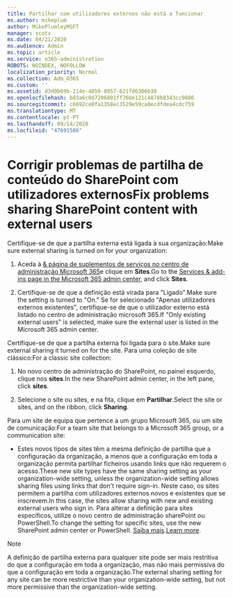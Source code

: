 ```yaml
---
title: Partilhar com utilizadores externos não está a funcionar
ms.author: mikeplum
author: MikePlumleyMSFT
manager: scotv
ms.date: 04/21/2020
ms.audience: Admin
ms.topic: article
ms.service: o365-administration
ROBOTS: NOINDEX, NOFOLLOW
localization_priority: Normal
ms.collection: Adm_O365
ms.custom: ''
ms.assetid: d3d0b69b-214e-4859-8957-621fd6306b30
ms.openlocfilehash: bd3a6c0d7206801ff76be121c4878b8343cc9886
ms.sourcegitcommit: c6692ce0fa1358ec3529e59ca0ecdfdea4cdc759
ms.translationtype: MT
ms.contentlocale: pt-PT
ms.lasthandoff: 09/14/2020
ms.locfileid: "47691586"
---
```

# <a name="fix-problems-sharing-sharepoint-content-with-external-users"></a><span data-ttu-id="a0cda-102">Corrigir problemas de partilha de conteúdo do SharePoint com utilizadores externos</span><span class="sxs-lookup"><span data-stu-id="a0cda-102">Fix problems sharing SharePoint content with external users</span></span>

<span data-ttu-id="a0cda-103">Certifique-se de que a partilha externa está ligada à sua organização:</span><span class="sxs-lookup"><span data-stu-id="a0cda-103">Make sure external sharing is turned on for your organization:</span></span>
  
1. <span data-ttu-id="a0cda-104">Aceda à [ &amp; página de suplementos de serviços no centro de administração Microsoft 365](https://portal.office.com/adminportal/home#/Settings/ServicesAndAddIns)e clique em **Sites**.</span><span class="sxs-lookup"><span data-stu-id="a0cda-104">Go to the [Services &amp; add-ins page in the Microsoft 365 admin center](https://portal.office.com/adminportal/home#/Settings/ServicesAndAddIns), and click **Sites**.</span></span>
    
2. <span data-ttu-id="a0cda-105">Certifique-se de que a definição está virada para "Ligado".</span><span class="sxs-lookup"><span data-stu-id="a0cda-105">Make sure the setting is turned to "On."</span></span> <span data-ttu-id="a0cda-106">Se for selecionado "Apenas utilizadores externos existentes", certifique-se de que o utilizador externo está listado no centro de administração microsoft 365.</span><span class="sxs-lookup"><span data-stu-id="a0cda-106">If "Only existing external users" is selected, make sure the external user is listed in the Microsoft 365 admin center.</span></span>
    
<span data-ttu-id="a0cda-107">Certifique-se de que a partilha externa foi ligada para o site.</span><span class="sxs-lookup"><span data-stu-id="a0cda-107">Make sure external sharing it turned on for the site.</span></span> <span data-ttu-id="a0cda-108">Para uma coleção de site clássico:</span><span class="sxs-lookup"><span data-stu-id="a0cda-108">For a classic site collection:</span></span>
  
1. <span data-ttu-id="a0cda-109">No novo centro de administração do SharePoint, no painel esquerdo, clique nos **sites**.</span><span class="sxs-lookup"><span data-stu-id="a0cda-109">In the new SharePoint admin center, in the left pane, click **sites**.</span></span>
    
2. <span data-ttu-id="a0cda-110">Selecione o site ou sites, e na fita, clique em **Partilhar**.</span><span class="sxs-lookup"><span data-stu-id="a0cda-110">Select the site or sites, and on the ribbon, click **Sharing**.</span></span>
    
<span data-ttu-id="a0cda-111">Para um site de equipa que pertence a um grupo Microsoft 365, ou um site de comunicação:</span><span class="sxs-lookup"><span data-stu-id="a0cda-111">For a team site that belongs to a Microsoft 365 group, or a communication site:</span></span>
  
- <span data-ttu-id="a0cda-112">Estes novos tipos de sites têm a mesma definição de partilha que a configuração da organização, a menos que a configuração em toda a organização permita partilhar ficheiros usando links que não requerem o acesso.</span><span class="sxs-lookup"><span data-stu-id="a0cda-112">These new site types have the same sharing setting as your organization-wide setting, unless the organization-wide setting allows sharing files using links that don't require sign-in.</span></span> <span data-ttu-id="a0cda-113">Neste caso, os sites permitem a partilha com utilizadores externos novos e existentes que se inscrevem.</span><span class="sxs-lookup"><span data-stu-id="a0cda-113">In this case, the sites allow sharing with new and existing external users who sign in.</span></span> <span data-ttu-id="a0cda-114">Para alterar a definição para sites específicos, utilize o novo centro de administração sharePoint ou PowerShell.</span><span class="sxs-lookup"><span data-stu-id="a0cda-114">To change the setting for specific sites, use the new SharePoint admin center or PowerShell.</span></span> <span data-ttu-id="a0cda-115">[Saiba mais](https://go.microsoft.com/fwlink/?linkid=871863).</span><span class="sxs-lookup"><span data-stu-id="a0cda-115">[Learn more](https://go.microsoft.com/fwlink/?linkid=871863).</span></span>
    
> [!NOTE]
> <span data-ttu-id="a0cda-116">A definição de partilha externa para qualquer site pode ser mais restritiva do que a configuração em toda a organização, mas não mais permissiva do que a configuração em toda a organização.</span><span class="sxs-lookup"><span data-stu-id="a0cda-116">The external sharing setting for any site can be more restrictive than your organization-wide setting, but not more permissive than the organization-wide setting.</span></span> 
  

